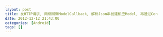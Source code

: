 ```yaml
---
layout: post
title: 发HTTP请求, 网络回调ModelCallback, 解析Json串创建相应Model, 再通过Controller传回Activity(展示)
date: 2012-12-12 21:43:00
categories: [Android]
tags: []
---
```

     